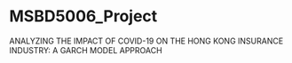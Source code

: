 # MSBD5006_Project
ANALYZING THE IMPACT OF COVID-19 ON THE HONG KONG INSURANCE INDUSTRY: A GARCH MODEL APPROACH
